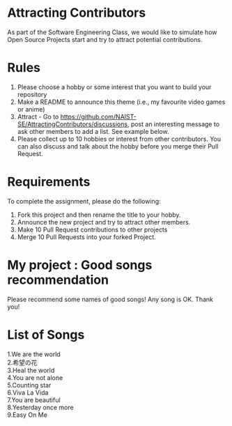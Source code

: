 # Attracting Contributors
As part of the Software Engineering Class, we would like to simulate how Open Source Projects start and try to attract potential contributions.

# Rules

1. Please choose a hobby or some interest that you want to build your repository
2. Make a README to announce this theme (i.e., my favourite video games or anime)
3. Attract - Go to https://github.com/NAIST-SE/AttractingContributors/discussions, post an interesting message to ask other members to add a list. See example below.
4. Please collect up to 10 hobbies or interest from other contributors. You can also discuss and talk about the hobby before you merge their Pull Request.

# Requirements
To complete the assignment, please do the following:
1. Fork this project and then rename the title to your hobby. 
2. Announce the new project and try to attract other members.
3. Make 10 Pull Request contributions to other projects
4. Merge 10 Pull Requests into your forked Project.

# My project : Good songs recommendation
Please recommend some names of good songs! Any song is OK. Thank you!

# List of Songs
1.We are the world<br>
2.希望の花<br>
3.Heal the world<br>
4.You are not alone<br>
5.Counting star<br>
6.Viva La Vida<br>
7.You are beautiful<br>
8.Yesterday once more<br>
9.Easy On Me </br>
